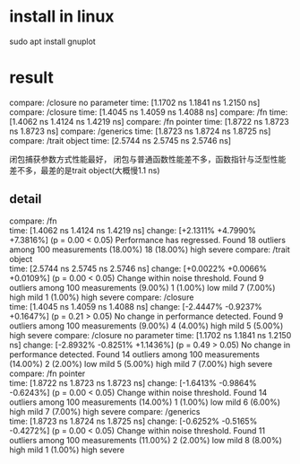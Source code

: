 # install in linux
sudo apt install gnuplot

# result
compare: /closure no parameter time:   [1.1702 ns 1.1841 ns 1.2150 ns]
compare: /closure              time:   [1.4045 ns 1.4059 ns 1.4088 ns]
compare: /fn                   time:   [1.4062 ns 1.4124 ns 1.4219 ns]
compare: /fn pointer           time:   [1.8722 ns 1.8723 ns 1.8723 ns]
compare: /generics             time:   [1.8723 ns 1.8724 ns 1.8725 ns]
compare: /trait object         time:   [2.5744 ns 2.5745 ns 2.5746 ns]

闭包捕获参数方式性能最好， 闭包与普通函数性能差不多，函数指针与泛型性能差不多，最差的是trait object(大概慢1.1 ns)

## detail 
compare: /fn            
time:   [1.4062 ns 1.4124 ns 1.4219 ns]
change: [+2.1311% +4.7990% +7.3816%] (p = 0.00 < 0.05)
Performance has regressed.
Found 18 outliers among 100 measurements (18.00%)
18 (18.00%) high severe
compare: /trait object  
time:   [2.5744 ns 2.5745 ns 2.5746 ns]
change: [+0.0022% +0.0066% +0.0109%] (p = 0.00 < 0.05)
Change within noise threshold.
Found 9 outliers among 100 measurements (9.00%)
1 (1.00%) low mild
7 (7.00%) high mild
1 (1.00%) high severe
compare: /closure       
time:   [1.4045 ns 1.4059 ns 1.4088 ns]
change: [-2.4447% -0.9237% +0.1647%] (p = 0.21 > 0.05)
No change in performance detected.
Found 9 outliers among 100 measurements (9.00%)
4 (4.00%) high mild
5 (5.00%) high severe
compare: /closure no parameter
time:   [1.1702 ns 1.1841 ns 1.2150 ns]
change: [-2.8932% -0.8251% +1.1436%] (p = 0.49 > 0.05)
No change in performance detected.
Found 14 outliers among 100 measurements (14.00%)
2 (2.00%) low mild
5 (5.00%) high mild
7 (7.00%) high severe
compare: /fn pointer    
time:   [1.8722 ns 1.8723 ns 1.8723 ns]
change: [-1.6413% -0.9864% -0.6243%] (p = 0.00 < 0.05)
Change within noise threshold.
Found 14 outliers among 100 measurements (14.00%)
1 (1.00%) low mild
6 (6.00%) high mild
7 (7.00%) high severe
compare: /generics      
time:   [1.8723 ns 1.8724 ns 1.8725 ns]
change: [-0.6252% -0.5165% -0.4272%] (p = 0.00 < 0.05)
Change within noise threshold.
Found 11 outliers among 100 measurements (11.00%)
2 (2.00%) low mild
8 (8.00%) high mild
1 (1.00%) high severe


